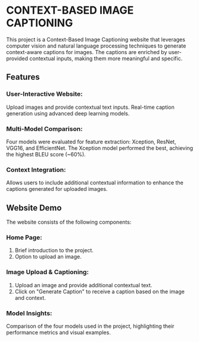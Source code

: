 # CONTEXT-BASED IMAGE CAPTIONING

This project is a Context-Based Image Captioning website that leverages computer vision and natural language processing techniques to generate context-aware captions for images. The captions are enriched by user-provided contextual inputs, making them more meaningful and specific.

## Features
### User-Interactive Website:
Upload images and provide contextual text inputs.
Real-time caption generation using advanced deep learning models.

### Multi-Model Comparison:
Four models were evaluated for feature extraction: Xception, ResNet, VGG16, and EfficientNet.
The Xception model performed the best, achieving the highest BLEU score (~60%).

### Context Integration:
Allows users to include additional contextual information to enhance the captions generated for uploaded images.

## Website Demo

The website consists of the following components:

### Home Page:
1. Brief introduction to the project.
2. Option to upload an image.

### Image Upload & Captioning:
1. Upload an image and provide additional contextual text.
2. Click on "Generate Caption" to receive a caption based on the image and context.

### Model Insights:
Comparison of the four models used in the project, highlighting their performance metrics and visual examples.
